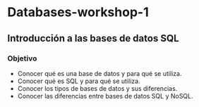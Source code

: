 # Databases-workshop-1
## Introducción a las bases de datos SQL
### Objetivo
- Conocer qué es una base de datos y para qué se utiliza.
- Conocer qué es SQL y para qué se utiliza.
- Conocer los tipos de bases de datos y sus diferencias.
- Conocer las diferencias entre bases de datos SQL y NoSQL.
